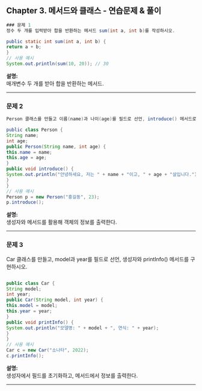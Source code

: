 ## Chapter 3. 메서드와 클래스 - 연습문제 & 풀이
```java
### 문제 1
정수 두 개를 입력받아 합을 반환하는 메서드 sum(int a, int b)를 작성하시오.

public static int sum(int a, int b) {
return a + b;
}
// 사용 예시
System.out.println(sum(10, 20)); // 30

```
**설명:**  
매개변수 두 개를 받아 합을 반환하는 메서드.

---

### 문제 2
```java
Person 클래스를 만들고 이름(name)과 나이(age)를 필드로 선언, introduce() 메서드로 자기소개를 출력하시오.

public class Person {
String name;
int age;
public Person(String name, int age) {
this.name = name;
this.age = age;
}
public void introduce() {
System.out.println("안녕하세요, 저는 " + name + "이고, " + age + "살입니다.");
}
}
// 사용 예시
Person p = new Person("홍길동", 23);
p.introduce();

```
**설명:**  
생성자와 메서드를 활용해 객체의 정보를 출력한다.

---

### 문제 3
Car 클래스를 만들고, model과 year를 필드로 선언, 생성자와 printInfo() 메서드를 구현하시오.
```java

public class Car {
String model;
int year;
public Car(String model, int year) {
this.model = model;
this.year = year;
}
public void printInfo() {
System.out.println("모델명: " + model + ", 연식: " + year);
}
}
// 사용 예시
Car c = new Car("소나타", 2022);
c.printInfo();

```
**설명:**  
생성자에서 필드를 초기화하고, 메서드에서 정보를 출력한다.

---
